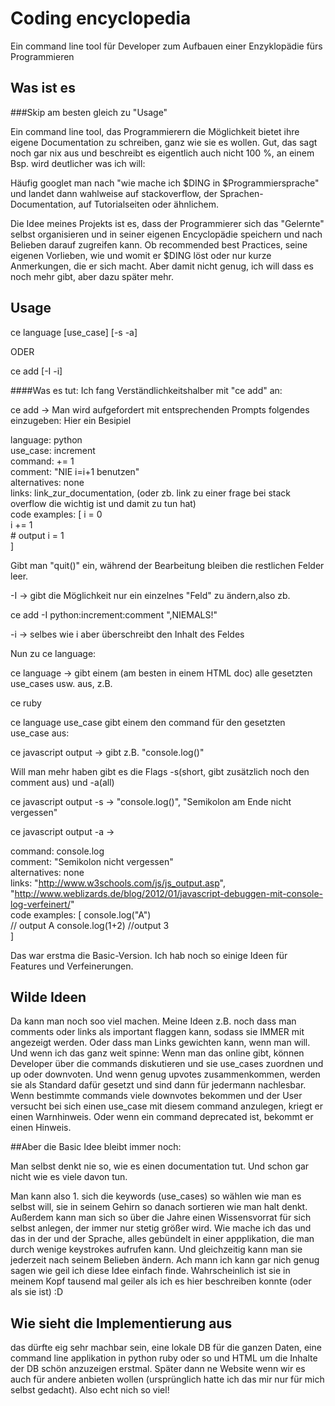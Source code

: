 # Coding encyclopedia
  
Ein command line tool für Developer zum Aufbauen einer Enzyklopädie fürs Programmieren
## Was ist es  
  
###Skip am besten gleich zu "Usage"

Ein command line tool, das Programmierern die Möglichkeit bietet ihre eigene Documentation zu schreiben, ganz wie sie es wollen.
Gut, das sagt noch gar nix aus und beschreibt es eigentlich auch nicht 100 %, an einem Bsp. wird deutlicher was ich will:  
  
Häufig googlet man nach "wie mache ich $DING in $Programmiersprache" und landet dann wahlweise auf stackoverflow, der Sprachen-Documentation, auf Tutorialseiten oder ähnlichem.   

Die Idee meines Projekts ist es, dass der Programmierer sich das "Gelernte" selbst organisieren und in seiner eigenen Encyclopädie speichern und nach Belieben darauf zugreifen kann. Ob recommended best Practices, seine eigenen Vorlieben, wie und womit er $DING löst oder nur kurze Anmerkungen, die er sich macht. Aber damit nicht genug, ich will dass es noch mehr gibt, aber dazu später mehr.  
  
## Usage   
  
ce language [use_case] [-s -a]   
  
ODER  
  
ce add [-I -i]  
  

####Was es tut:
Ich fang Verständlichkeitshalber mit "ce add" an:  
  
ce add -> Man wird aufgefordert mit entsprechenden Prompts folgendes einzugeben:
Hier ein Besipiel  
  				
language:	        python  
use_case: 	increment  
command: 	+= 1  
comment:	"NIE i=i+1 benutzen"  
alternatives:	none  
links:		link_zur_documentation, (oder zb. link zu einer frage bei stack overflow die wichtig ist und damit zu tun hat)  
code examples:	[
					i = 0     
					i += 1  
					# output i = 1  
				]

Gibt man "quit()" ein, während der Bearbeitung bleiben die restlichen Felder leer.  

-I -> gibt die Möglichkeit nur ein einzelnes "Feld" zu ändern,also zb.  

ce add -I python:increment:comment ",NIEMALS!"
  
-i -> selbes wie i aber überschreibt den Inhalt des Feldes  
  


Nun zu ce language:
  

ce language -> gibt einem (am besten in einem HTML doc) alle gesetzten use_cases usw. aus, z.B.

ce ruby 

  
ce language use_case gibt einem den command für den gesetzten use_case aus:
  
ce javascript output -> gibt z.B. "console.log()"  

Will man mehr haben gibt es die Flags -s(short, gibt zusätzlich noch den comment aus) und -a(all)

ce javascript output -s -> "console.log()", "Semikolon am Ende nicht vergessen"

ce javascript output -a ->

command: 	console.log  
comment:	"Semikolon nicht vergessen"    
alternatives:	  none  
links:		"http://www.w3schools.com/js/js_output.asp",   "http://www.weblizards.de/blog/2012/01/javascript-debuggen-mit-console-log-verfeinert/"  
code examples:	[
					console.log("A")  
					// output A
					console.log(1+2)
					//output 3  
				]  


Das war erstma die Basic-Version. Ich hab noch so einige Ideen für Features und Verfeinerungen. 

## Wilde Ideen
Da kann man noch soo viel machen. Meine Ideen z.B. noch dass man comments oder links als important flaggen kann, sodass sie IMMER mit angezeigt werden. Oder dass man Links gewichten kann, wenn man will.  Und wenn ich das ganz weit spinne: Wenn man das online gibt, können Developer über die commands diskutieren und sie use_cases zuordnen und up oder downvoten. Und wenn genug upvotes zusammenkommen, werden sie als Standard dafür gesetzt und sind dann für jedermann nachlesbar. Wenn bestimmte commands viele downvotes bekommen und der User versucht bei sich einen use_case mit diesem command anzulegen, kriegt er einen Warnhinweis. Oder wenn ein command deprecated ist, bekommt er einen Hinweis.    

##Aber die Basic Idee bleibt immer noch:

Man selbst denkt nie so, wie es einen documentation tut. Und schon gar nicht wie es viele davon tun. 

Man kann also 1. sich die keywords (use_cases) so wählen wie man es selbst will, sie in seinem Gehirn so danach sortieren wie man halt denkt. Außerdem kann man sich so über die Jahre einen Wissensvorrat für sich selbst anlegen, der immer nur stetig größer wird. Wie mache ich das und das in der und der Sprache, alles gebündelt in einer appplikation, die man durch wenige keystrokes aufrufen kann. Und gleichzeitig kann man sie jederzeit nach seinem Belieben ändern. Ach mann ich kann gar nich genug sagen wie geil ich diese Idee einfach finde. Wahrscheinlich ist sie in meinem Kopf tausend mal geiler als ich es hier beschreiben konnte (oder als sie ist) :D

## Wie sieht die Implementierung aus
das dürfte eig sehr machbar sein, eine lokale DB für die ganzen Daten, eine command line applikation in python ruby oder so und HTML um die Inhalte der DB schön anzuzeigen erstmal. Später dann ne Website wenn wir es auch für andere anbieten wollen (ursprünglich hatte ich das mir nur für mich selbst gedacht). Also echt nich so viel!
